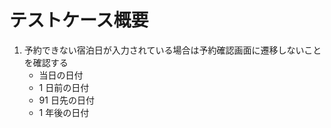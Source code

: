 # テストケース概要

1. 予約できない宿泊日が入力されている場合は予約確認画面に遷移しないことを確認する
   - 当日の日付
   - 1 日前の日付
   - 91 日先の日付
   - 1 年後の日付
